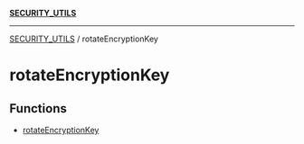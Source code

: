 [**SECURITY_UTILS**](../README.md)

***

[SECURITY_UTILS](../README.md) / rotateEncryptionKey

# rotateEncryptionKey

## Functions

- [rotateEncryptionKey](functions/rotateEncryptionKey.md)

